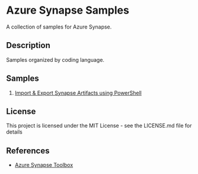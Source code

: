 # Azure Synapse Samples
A collection of samples for Azure Synapse.
## Description
Samples organized by coding language.
## Samples
1. [Import & Export Synapse Artifacts using PowerShell](PowerShell/ExportImportSynapseArtifacts.ps1)

## License
This project is licensed under the MIT License - see the LICENSE.md file for details
## References

* [Azure Synapse Toolbox](https://github.com/microsoft/Azure_Synapse_Toolbox)
